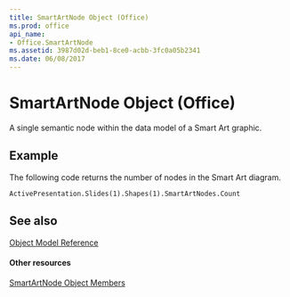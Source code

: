 ```yaml
---
title: SmartArtNode Object (Office)
ms.prod: office
api_name:
- Office.SmartArtNode
ms.assetid: 3987d02d-beb1-8ce0-acbb-3fc0a05b2341
ms.date: 06/08/2017
---
```



# SmartArtNode Object (Office)

A single semantic node within the data model of a Smart Art graphic.


## Example

The following code returns the number of nodes in the Smart Art diagram.


```
ActivePresentation.Slides(1).Shapes(1).SmartArtNodes.Count 
```


## See also


[Object Model Reference](reference-object-library-reference-for-office.md)
#### Other resources


[SmartArtNode Object Members](smartartnode-members-office.md)

